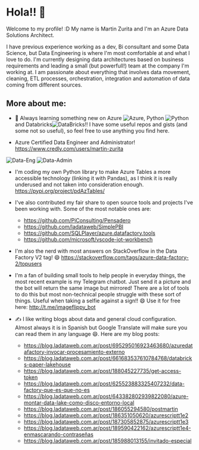 # Hola!! 👋

Welcome to my profile! :D My name is Martin Zurita and I'm an Azure Data Solutions Architect. 

I have previous experience working as a dev, Bi consultant and some Data Science, but Data Engineering is where I'm most comfortable at and what I love to do. I'm currently designing data architectures based on business requirements and leading a small (but powerfull!) team at the company I'm working at. I am passionate about everything that involves data movement, cleaning, ETL processes, orchestration, integration and automation of data coming from different sources. 

## More about me:

- 🌱 Always learning something new on Azure ![Azure][1.1], Python ![Python][1.2] and Databricks![DataBricks][1.3]!! I have some useful repos and gists (and some not so useful), so feel free to use anything you find here.

- Azure Certified Data Engineer and Administrator! https://www.credly.com/users/martin-zurita

![Data-Eng][1.4] ![Data-Admin][1.5]


- I'm coding my own Python library to make Azure Tables a more accessible technology (linking it with Pandas), as I think it is really underused and not taken into consideration enough. https://pypi.org/project/pdAzTables/

- I've also contributed my fair share to open source tools and projects I've been working with. Some of the most notable ones are:
	- https://github.com/PiConsulting/Pensadero
	- https://github.com/ladataweb/SimplePBI
	- https://github.com/SQLPlayer/azure.datafactory.tools
	- https://github.com/microsoft/vscode-iot-workbench

- I'm also the nerd with most answers on StackOverflow in the Data Factory V2 tag! 😄 https://stackoverflow.com/tags/azure-data-factory-2/topusers

- I'm a fan of building small tools to help people in everyday things, the most recent example is my Telegram chatbot. Just send it a picture and the bot will return the same image but mirrored! There are a lot of tools to do this but most non-technical people struggle with these sort of things. Useful when taking a selfie against a sign!! 😄 Use it for free here: http://t.me/imageflippy_bot

- &#x270d; I like writing blogs about data and general cloud configuration. Almost always it is in Spanish but Google Translate will make sure you can read them in any language 😄. Here are my blog posts:
	- https://blog.ladataweb.com.ar/post/695295016923463680/azuredatafactory-invocar-procesamiento-externo
	- https://blog.ladataweb.com.ar/post/661683537610784768/databricks-paper-lakehouse
	- https://blog.ladataweb.com.ar/post/188045227735/get-access-token
	- https://blog.ladataweb.com.ar/post/625523883325407232/data-factory-que-es-que-no-es
	- https://blog.ladataweb.com.ar/post/643382802939822080/azure-montar-data-lake-como-disco-entorno-local
	- https://blog.ladataweb.com.ar/post/186055294580/postmartin
	- https://blog.ladataweb.com.ar/post/186351050620/azurescriptt1e2
	- https://blog.ladataweb.com.ar/post/187305852875/azurescriptt1e3
	- https://blog.ladataweb.com.ar/post/189590422162/azurescriptt1e4-enmascarando-contraseñas
	- https://blog.ladataweb.com.ar/post/185988013155/invitado-especial


[1]: https://www.youracclaim.com/badges/c0b3a75e-55e9-4831-800b-44af7e35705c/public_url


[1.1]: https://i.imgur.com/cZuNSlU.png      (azure logo)
[1.2]: https://i.imgur.com/FFTB43q.png      (python logo)
[1.3]: https://i.imgur.com/HHsUaOB.png?1    (databricks logo)
[1.4]: https://i.imgur.com/CZa0jGz.png?1    (azure data engineering logo)
[1.5]: https://i.imgur.com/Z528Zpo.png?1    (azure data admin logo)
